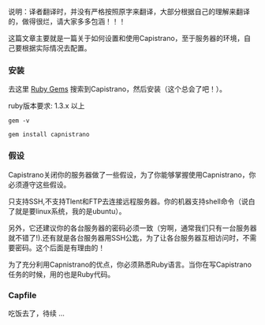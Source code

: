  说明：译者翻译时，并没有严格按照原字来翻译，大部分根据自己的理解来翻译的，做得很烂，请大家多多包涵！！！
  
  这篇文章主要就是一篇关于如何设置和使用Capistrano，至于服务器的环境，自己要根据实际情况去配置。

### 安装

  去这里 [Ruby Gems](http://rubygems.org/) 搜索到Capistrano，然后安装（这个总会了吧！）。

  ruby版本要求: 1.3.x 以上

`gem -v`

`gem install capnistrano`

### 假设

  Capistrano关闭你的服务器做了一些假设，为了你能够掌握使用Capnistrano，你必须遵守这些假设。
  
  只支持SSH,不支持Tlent和FTP去连接远程服务器。你的机器支持shell命令（说白了就是要linux系统，我的是ubuntu）。

  另外，它还建议你的各台服务器的密码必须一致（穷啊，通常我们只有一台服务器就不错了!).还有就是各台服务器用SSH公匙，为了让各台服务器互相访问时，不需要密码。这个后面是有理由的！
  
  为了充分利用Capnistrano的优点，你必须熟悉Ruby语言。当你在写Capistrano任务的时候，用的也是Ruby代码。

### Capfile

  吃饭去了，待续 ...